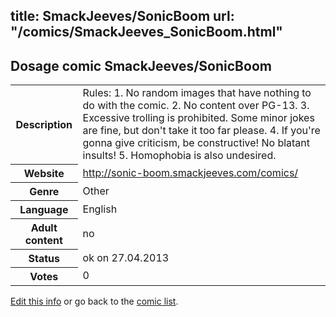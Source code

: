 title: SmackJeeves/SonicBoom
url: "/comics/SmackJeeves_SonicBoom.html"
---
Dosage comic SmackJeeves/SonicBoom
-----------------------------------------

<p id="msg"></p>
<script type="text/javascript">
if (window.location.search === '?edit_info_mail=sent_ok') {
  var elem = document.getElementById("msg");
  elem.innerHTML = 'Edited information sucessfully sent.';
  elem.className = 'ok';
}
</script>
<table class="comicinfo">
<tr>
<th>Description</th><td>Rules: 1. No random images that have nothing to do with the comic. 2. No content over PG-13. 3. Excessive trolling is prohibited. Some minor jokes are fine, but don't take it too far please. 4. If you're gonna give criticism, be constructive! No blatant insults! 5. Homophobia is also undesired.</td>
</tr>
<tr>
<th>Website</th><td><a href="http://sonic-boom.smackjeeves.com/comics/">http://sonic-boom.smackjeeves.com/comics/</a></td>
</tr>
<tr>
<th>Genre</th><td>Other</td>
</tr>
<tr>
<th>Language</th><td>English</td>
</tr>
<tr>
<th>Adult content</th><td>no</td>
</tr>
<tr>
<th>Status</th><td>ok on 27.04.2013</td>
</tr>
<tr>
<th>Votes</th><td>0</td>
</tr>
</table>

[Edit this info](SmackJeeves_SonicBoom_edit.html) or go back to the [comic list](../comic-index.html).
